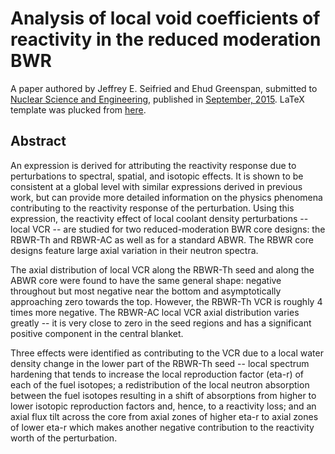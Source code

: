 Analysis of local void coefficients of reactivity in the reduced moderation BWR
===============================================================================

A paper authored by Jeffrey E. Seifried and Ehud Greenspan, submitted to [Nuclear Science and Engineering](http://www.ans.org/pubs/journals/nse/), published in [September, 2015](http://dx.doi.org/10.13182/NSE14-104).  LaTeX template was plucked from [here](https://github.com/paulromano/ans-latex-class).

Abstract
--------

An expression is derived for attributing the reactivity response due to perturbations to spectral, spatial, and isotopic effects.
It is shown to be consistent at a global level with similar expressions derived in previous work, but can provide more detailed information on the physics phenomena contributing to the reactivity response of the perturbation.
Using this expression, the reactivity effect of local coolant density perturbations -- local VCR -- are studied for two reduced-moderation BWR core designs: the RBWR-Th and RBWR-AC as well as for a standard ABWR.
The RBWR core designs feature large axial variation in their neutron spectra.

The axial distribution of local VCR along the RBWR-Th seed and along the ABWR core were found to have the same general shape: negative throughout but most negative near the bottom and asymptotically approaching zero towards the top.
However, the RBWR-Th VCR is roughly 4 times more negative.
The RBWR-AC local VCR axial distribution varies greatly -- it is very close to zero in the seed regions and has a significant positive component in the central blanket.

Three effects were identified as contributing to the VCR due to a local water density change in the lower part of the RBWR-Th seed -- local spectrum hardening that tends to increase the local reproduction factor (eta-r) of each of the fuel isotopes; a redistribution of the local neutron absorption between the fuel isotopes resulting in a shift of absorptions from higher to lower isotopic reproduction factors and, hence, to a reactivity loss; and an axial flux tilt across the core from axial zones of higher eta-r to axial zones of lower eta-r which makes another negative contribution to the reactivity worth of the perturbation.
